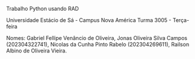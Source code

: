 Trabalho Python usando RAD

Universidade Estácio de Sá - Campus Nova América
Turma 3005 - Terça-feira

Nomes: Gabriel Fellipe Venâncio de Oliveira, Jonas Oliveira Silva Campos (202304322741), Nicolas da Cunha Pinto Rabelo (202304269611), Railson Albino de Oliveira Vieira.
